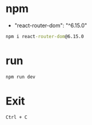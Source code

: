 # npm
- "react-router-dom": "^6.15.0"

```cmd
npm i react-router-dom@6.15.0
```

# run
```cmd
npm run dev
```
# Exit 
```
Ctrl + C
```